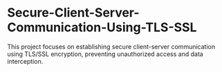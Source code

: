 # Secure-Client-Server-Communication-Using-TLS-SSL
This project focuses on establishing secure client-server communication using TLS/SSL encryption, preventing unauthorized access and data interception.
